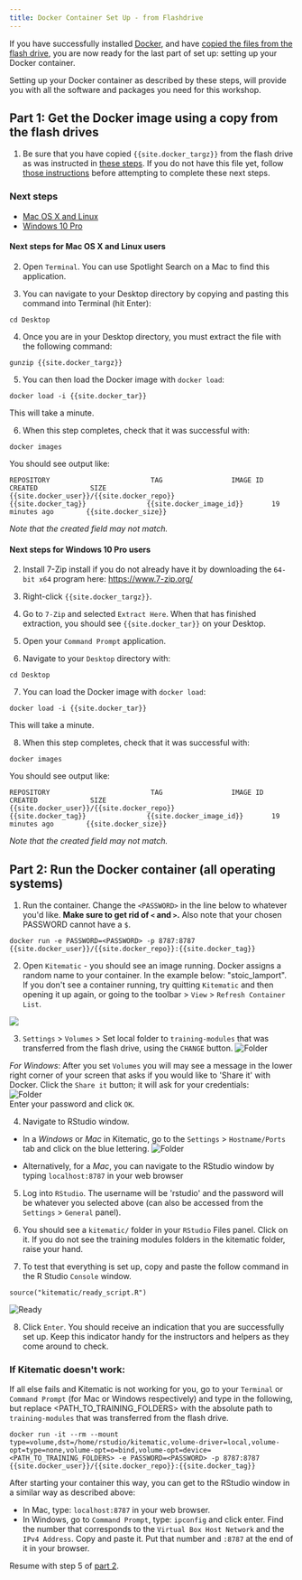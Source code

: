 ```yaml
---
title: Docker Container Set Up - from Flashdrive
---
```


If you have successfully installed [Docker](../docker-install/INSTALLATION-INSTRUCTIONS.md),
and have [copied the files from the flash drive](flashdrive-instructions.md),
you are now ready for the last part of set up: setting up your Docker container.   

Setting up your Docker container as described by these steps, will
provide you with all the software and packages you need for this workshop.

## Part 1: Get the Docker image using a copy from the flash drives

1. Be sure that you have copied `{{site.docker_targz}}` from the flash drive
as was instructed in [these steps](flashdrive-instructions.md). If you do not
have this file yet, follow [those instructions](flashdrive-instructions.md) before
attempting to complete these next steps.

### Next steps

* [Mac OS X and Linux](#next-steps-for-mac-os-x-and-linux-users)
* [Windows 10 Pro](#next-steps-for-windows-10-pro-users)

#### Next steps for Mac OS X and Linux users

2. Open `Terminal`. You can use Spotlight Search on a Mac to find this application.

3. You can navigate to your Desktop directory by copying and pasting this command into Terminal (hit Enter):

```
cd Desktop
```

4. Once you are in your Desktop directory, you must extract the file with the following command:

```
gunzip {{site.docker_targz}}
```

5. You can then load the Docker image with `docker load`:

```
docker load -i {{site.docker_tar}}
```

This will take a minute.

6. When this step completes, check that it was successful with:

```
docker images
```

You should see output like:

```
REPOSITORY                         TAG                 IMAGE ID            CREATED             SIZE
{{site.docker_user}}/{{site.docker_repo}}                            {{site.docker_tag}}               {{site.docker_image_id}}       19 minutes ago        {{site.docker_size}}
```

_Note that the created field may not match._

#### Next steps for Windows 10 Pro users

2. Install 7-Zip install if you do not already have it by downloading the `64-bit x64` program here: <https://www.7-zip.org/>

3. Right-click `{{site.docker_targz}}`.
4. Go to `7-Zip` and selected `Extract Here`.
When that has finished extraction, you should see `{{site.docker_tar}}` on your Desktop.

5. Open your `Command Prompt` application.
6. Navigate to your `Desktop` directory with:

```
cd Desktop
```
7. You can load the Docker image with `docker load`:

```
docker load -i {{site.docker_tar}}
```

This will take a minute.

8. When this step completes, check that it was successful with:

```
docker images
```

You should see output like:

```
REPOSITORY                         TAG                 IMAGE ID            CREATED             SIZE
{{site.docker_user}}/{{site.docker_repo}}                            {{site.docker_tag}}               {{site.docker_image_id}}       19 minutes ago        {{site.docker_size}}
```

_Note that the created field may not match._

## Part 2: Run the Docker container (all operating systems)

1. Run the container. Change the `<PASSWORD>` in the line below to whatever you'd
  like. **Make sure to get rid of `<` and `>`.** Also note that your chosen PASSWORD
  cannot have a `$`.
```
docker run -e PASSWORD=<PASSWORD> -p 8787:8787 {{site.docker_user}}/{{site.docker_repo}}:{{site.docker_tag}} 
```

2. Open `Kitematic` - you should see an image running. Docker assigns a random
name to your container. In the example below: "stoic_lamport".
If you don't see a container running, try quitting `Kitematic` and then opening it
up again, or going to the toolbar > `View` > `Refresh Container List`.

![](../docker-install/screenshots/container_running.png)

3. `Settings` > `Volumes` > Set local folder to `training-modules` that was
transferred from the flash drive, using the `CHANGE` button.
![Folder](../docker-install/screenshots/all-02-volume.png)

*For Windows*: After you set `Volumes` you will may see a message in the
lower right corner of your screen that asks if you would like to 'Share it'
with Docker.
Click the `Share it` button; it will ask for your credentials:  
![Folder](../docker-install/screenshots/docker_permission_windows.png)  
Enter your password and click `OK`.

4. Navigate to RStudio window.

  - In a *Windows* or *Mac* in Kitematic, go to the `Settings` > `Hostname/Ports`
    tab and click on the blue lettering.
![Folder](../docker-install/screenshots/all-01-network.png)

  - Alternatively, for a *Mac*, you can navigate to the RStudio window by typing
    `localhost:8787` in your web browser

5. Log into `RStudio`. The username will be 'rstudio' and the password will be
whatever you selected above (can also be accessed from the `Settings` > `General` panel).

6. You should see a `kitematic/` folder in your `RStudio` Files panel. Click on it.
If you do not see the training modules folders in the kitematic folder, raise
your hand.

7. To test that everything is set up, copy and paste the follow command in the
R Studio `Console` window.

```
source("kitematic/ready_script.R")
```

![Ready](screenshots/ready_command.png)

8. Click `Enter`. You should receive an indication that you are successfully set
up. Keep this indicator handy for the instructors and helpers as they come
around to check.

### If Kitematic doesn't work:

If all else fails and Kitematic is not working for you, go to your `Terminal` or
`Command Prompt` (for Mac or Windows respectively) and type in the following, but
replace <PATH_TO_TRAINING_FOLDERS> with the absolute path to
`training-modules` that was transferred from the flash drive.
```
docker run -it --rm --mount type=volume,dst=/home/rstudio/kitematic,volume-driver=local,volume-opt=type=none,volume-opt=o=bind,volume-opt=device=<PATH_TO_TRAINING_FOLDERS> -e PASSWORD=<PASSWORD> -p 8787:8787 {{site.docker_user}}/{{site.docker_repo}}:{{site.docker_tag}}
```
After starting your container this way, you can get to the RStudio window in
a similar way as described above:
- In Mac, type: `localhost:8787` in your web browser.
- In Windows, go to `Command Prompt`, type: `ipconfig` and click enter.
  Find the number that corresponds to the `Virtual Box Host Network` and the
  `IPv4 Address`. Copy and paste it.
  Put that number and `:8787` at the end of it in your browser.

Resume with step 5 of [part 2](#part-2-run-the-docker-container-all-operating-systems).
